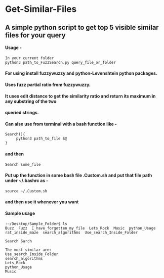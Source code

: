# Get-Similar-Files
## A simple python script to get top 5 visible similar files for your query<br>

#### Usage -
```
In your current folder
python3 path_to_FuzzSearch.py query_file_or_folder
```

#### For using install fuzzywuzzy and python-Levenshtein python packages. 

#### Uses fuzz partial ratio from fuzzywuzzy. <br>
#### It uses edit distance to get the similarity ratio and return its maximum in any substring of the two
#### queried strings.<br>

#### Can also use from terminal with a bash function like -
```
Search(){
     python3 path_to_file $@
}
```
#### and then 
```
Search some_file
```
#### Put up the function in some bash file .Custom.sh and put that file path under ~/.bashrc as -
```
source ~/.Custom.sh
```
#### and then use it whenever you want

#### Sample usage
```
:~/Desktop/Sample_Folder$ ls
Buzz  Fuzz  I_have_forgotten_my_file  Lets_Rock  Music  python_Usage  rat_inside_maze  search_algorithms  Use_search_Inside_Folder
```
```
Search Sarch

The most similar are:
Use_search_Inside_Folder
search_algorithms
Lets_Rock
python_Usage
Music
```
